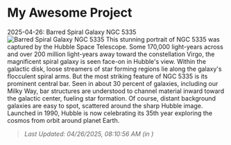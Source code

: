 # My Awesome Project

<!-- APOD Start -->
2025-04-26: Barred Spiral Galaxy NGC 5335
![Barred Spiral Galaxy NGC 5335](https://apod.nasa.gov/apod/image/2504/NGC5335heic2505_1024.jpg)
This stunning portrait of NGC 5335 was captured by the Hubble Space Telescope.  Some 170,000 light-years across and over 200 million light-years away toward the constellation Virgo, the magnificent spiral galaxy is seen face-on in Hubble's view. Within the galactic disk, loose streamers of star forming regions lie along the galaxy's flocculent spiral arms. But the most striking feature of NGC 5335 is its prominent central bar. Seen in about 30 percent of galaxies, including our Milky Way, bar structures are understood to channel material inward toward the galactic center, fueling star formation. Of course, distant background galaxies are easy to spot, scattered around the sharp Hubble image. Launched in 1990, Hubble is now celebrating its 35th year exploring the cosmos from orbit around planet Earth.
> _Last Updated: 04/26/2025, 08:10:56 AM (in )_
<!-- APOD End -->

